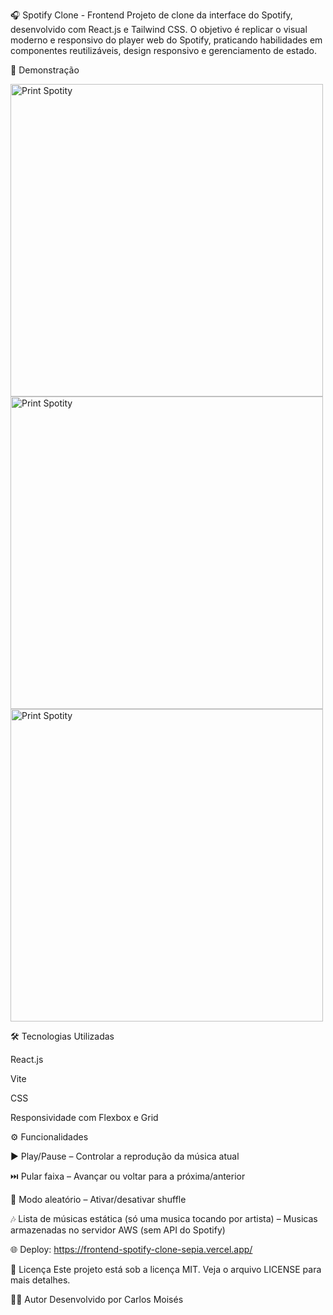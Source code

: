 🎧 Spotify Clone - Frontend
Projeto de clone da interface do Spotify, desenvolvido com React.js e Tailwind CSS. O objetivo é replicar o visual moderno e responsivo do player web do Spotify, praticando habilidades em componentes reutilizáveis, design responsivo e gerenciamento de estado.

📸 Demonstração

<img src="https://i.ibb.co/23w99bMY/Print-Spotity1.png" alt="Print Spotity" border="0" width='500px'>
<img src="https://i.ibb.co/XftR8Gwc/Print-Spotity4.png" alt="Print Spotity" border="0" width='500px'>
<img src="https://i.ibb.co/vvPtWD5r/Print-Spotity2.png" alt="Print Spotity" border="0" width='500px'>

🛠 Tecnologias Utilizadas

React.js

Vite

CSS

Responsividade com Flexbox e Grid

⚙️ Funcionalidades

▶️ Play/Pause – Controlar a reprodução da música atual

⏭️ Pular faixa – Avançar ou voltar para a próxima/anterior

🔀 Modo aleatório – Ativar/desativar shuffle

🎶 Lista de músicas estática (só uma musica tocando por artista) – Musicas armazenadas no servidor AWS (sem API do Spotify)

🌐 Deploy: https://frontend-spotify-clone-sepia.vercel.app/

📄 Licença
Este projeto está sob a licença MIT. Veja o arquivo LICENSE para mais detalhes.

🙋‍♂️ Autor
Desenvolvido por Carlos Moisés

